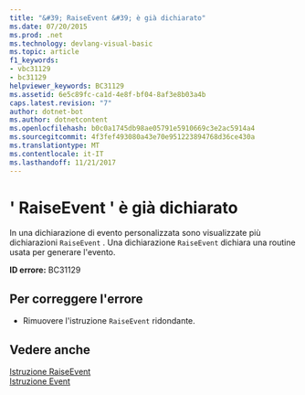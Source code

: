 ```yaml
---
title: "&#39; RaiseEvent &#39; è già dichiarato"
ms.date: 07/20/2015
ms.prod: .net
ms.technology: devlang-visual-basic
ms.topic: article
f1_keywords:
- vbc31129
- bc31129
helpviewer_keywords: BC31129
ms.assetid: 6e5c89fc-ca1d-4e8f-bf04-8af3e8b03a4b
caps.latest.revision: "7"
author: dotnet-bot
ms.author: dotnetcontent
ms.openlocfilehash: b0c0a1745db98ae05791e5910669c3e2ac5914a4
ms.sourcegitcommit: 4f3fef493080a43e70e951223894768d36ce430a
ms.translationtype: MT
ms.contentlocale: it-IT
ms.lasthandoff: 11/21/2017
---
```

# <a name="39raiseevent39-is-already-declared"></a>&#39; RaiseEvent &#39; è già dichiarato
In una dichiarazione di evento personalizzata sono visualizzate più dichiarazioni `RaiseEvent` . Una dichiarazione `RaiseEvent` dichiara una routine usata per generare l'evento.  
  
 **ID errore:** BC31129  
  
## <a name="to-correct-this-error"></a>Per correggere l'errore  
  
-   Rimuovere l'istruzione `RaiseEvent` ridondante.  
  
## <a name="see-also"></a>Vedere anche  
 [Istruzione RaiseEvent](../../visual-basic/language-reference/statements/raiseevent-statement.md)  
 [Istruzione Event](../../visual-basic/language-reference/statements/event-statement.md)
